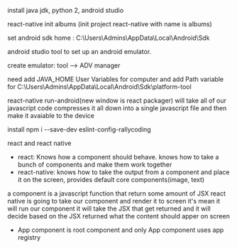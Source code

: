 install java jdk, python 2, android studio

react-native init albums (init project react-native with name is albums)

set android sdk home : C:\Users\Admins\AppData\Local\Android\Sdk

android studio tool to set up an android emulator.

create emulator: tool --> ADV manager

need add JAVA_HOME User Variables for computer and add Path variable for C:\Users\Admins\AppData\Local\Android\Sdk\platform-tool

react-native run-android(new window is react packager) will take all of our javascript code compresses it all down into a single javascript file and then make it avaiable to the device

install npm i --save-dev eslint-config-rallycoding

react and react native
- react: Knows how a component should behave. knows how to take a bunch of components and make them work together
- react-native: knows how to take the output from a component and place it on the screen, provides default core components(image, text)

a component is a javascript function that return some amount of JSX react native is going to take our component and render it to screen it's mean it will run our component it will take the JSX that get returned and it will decide based on the JSX returned what the content should apper on screen

- App component is root component and only App component uses app registry